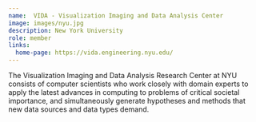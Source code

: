 ```yaml
---
name:  VIDA - Visualization Imaging and Data Analysis Center
image: images/nyu.jpg
description: New York University
role: member
links:
  home-page: https://vida.engineering.nyu.edu/
---
```


The Visualization Imaging and Data Analysis Research Center at NYU consists of computer scientists who work closely with domain experts to apply the latest advances in computing to problems of critical societal importance, and simultaneously generate hypotheses and methods that new data sources and data types demand.
